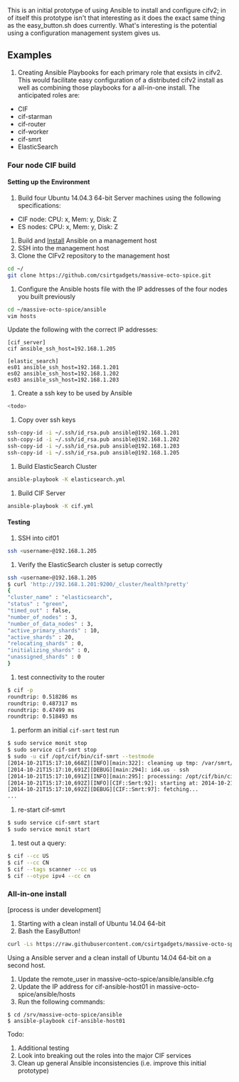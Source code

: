 This is an initial prototype of using Ansible to install and configure cifv2; in of itself
this prototype isn't that interesting as it does the exact same thing as the
easy_button.sh does currently. What's interesting is the potential using a configuration
management system gives us.

## Examples

1. Creating Ansible Playbooks for each primary role that exsists in cifv2. This would
facilitate easy configuration of a distributed cifv2 install as well as combining those
playbooks for a all-in-one install. The anticipated roles are:
 * CIF
  * cif-starman
  * cif-router
  * cif-worker
  * cif-smrt
 * ElasticSearch

### Four node CIF build

#### Setting up the Environment

1. Build four Ubuntu 14.04.3 64-bit Server machines using the following specifications:
  * CIF node: CPU: x, Mem: y, Disk: Z
  * ES nodes: CPU: x, Mem: y, Disk: Z
1. Build and [Install](http://docs.ansible.com/ansible/intro_installation.html) Ansible on a management host
1. SSH into the management host
1. Clone the CIFv2 repository to the management host

  ```bash
  cd ~/
  git clone https://github.com/csirtgadgets/massive-octo-spice.git
  ```
1. Configure the Ansible hosts file with the IP addresses of the four nodes you built previously

  ```bash
  cd ~/massive-octo-spice/ansible
  vim hosts
  ```

Update the following with the correct IP addresses:

  ```
  [cif_server]
  cif ansible_ssh_host=192.168.1.205

  [elastic_search]
  es01 ansible_ssh_host=192.168.1.201
  es02 ansible_ssh_host=192.168.1.202
  es03 ansible_ssh_host=192.168.1.203
  ```
1. Create a ssh key to be used by Ansible

  ```bash
  <todo>
  ```
1. Copy over ssh keys

  ```bash
  ssh-copy-id -i ~/.ssh/id_rsa.pub ansible@192.168.1.201
  ssh-copy-id -i ~/.ssh/id_rsa.pub ansible@192.168.1.202
  ssh-copy-id -i ~/.ssh/id_rsa.pub ansible@192.168.1.203
  ssh-copy-id -i ~/.ssh/id_rsa.pub ansible@192.168.1.205
  ```
1. Build ElasticSearch Cluster

  ```bash
  ansible-playbook -K elasticsearch.yml
  ```
1. Build CIF Server

  ```bash
  ansible-playbook -K cif.yml
  ```

#### Testing

1. SSH into cif01
  ```bash
  ssh <username>@192.168.1.205
  ```

1. Verify the ElasticSearch cluster is setup correctly

  ```bash
  ssh <username>@192.168.1.205
$ curl 'http://192.168.1.201:9200/_cluster/health?pretty'
{
  "cluster_name" : "elasticsearch",
  "status" : "green",
  "timed_out" : false,
  "number_of_nodes" : 3,
  "number_of_data_nodes" : 3,
  "active_primary_shards" : 10,
  "active_shards" : 20,
  "relocating_shards" : 0,
  "initializing_shards" : 0,
  "unassigned_shards" : 0
}
  ```

1. test connectivity to the router 
 
  ```bash
  $ cif -p
  roundtrip: 0.518286 ms
  roundtrip: 0.487317 ms
  roundtrip: 0.47499 ms
  roundtrip: 0.518493 ms
  ```
1. perform an initial `cif-smrt` test run  

  ```bash
  $ sudo service monit stop
  $ sudo service cif-smrt stop
  $ sudo -u cif /opt/cif/bin/cif-smrt --testmode
  [2014-10-21T15:17:10,668Z][INFO][main:322]: cleaning up tmp: /var/smrt/cache
  [2014-10-21T15:17:10,691Z][DEBUG][main:294]: id4.us - ssh
  [2014-10-21T15:17:10,691Z][INFO][main:295]: processing: /opt/cif/bin/cif-smrt -d -r /etc/cif/rules/default/1d4_us.yml -f ssh
  [2014-10-21T15:17:10,692Z][INFO][CIF::Smrt:92]: starting at: 2014-10-21T00:00:00Z
  [2014-10-21T15:17:10,692Z][DEBUG][CIF::Smrt:97]: fetching...
  ...
  ```
1. re-start cif-smrt  

  ```bash
  $ sudo service cif-smrt start
  $ sudo service monit start
  ```

1. test out a query:

  ```bash
  $ cif --cc US
  $ cif --cc CN
  $ cif --tags scanner --cc us
  $ cif --otype ipv4 --cc cn
  ```

### All-in-one install

[process is under development]

1. Starting with a clean install of Ubuntu 14.04 64-bit
1. Bash the EasyButton!
  ```bash
  curl -Ls https://raw.githubusercontent.com/csirtgadgets/massive-octo-spice/develop/ansible/ansible_easybutton.sh | sudo bash -
  ```

Using a Ansible server and a clean install of Ubuntu 14.04 64-bit on a second host.

1. Update the remote_user in massive-octo-spice/ansible/ansible.cfg
1. Update the IP address for cif-ansible-host01 in massive-octo-spice/ansible/hosts
1. Run the following commands:

  ```basih
  $ cd /srv/massive-octo-spice/ansible
  $ ansible-playbook cif-ansible-host01
  ```

Todo:

1. Additional testing
1. Look into breaking out the roles into the major CIF services
1. Clean up general Ansible inconsistencies (i.e. improve this initial prototype)
